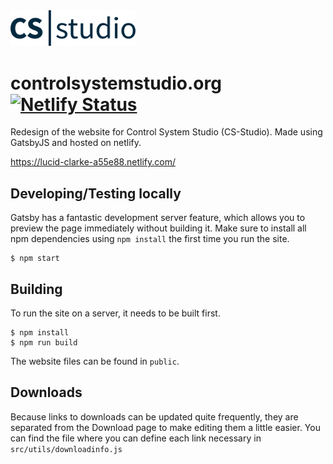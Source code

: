 <img src="/src/images/CSS_logo_2019_darkblue_no border_v08.svg" width="200px">

# controlsystemstudio.org [![Netlify Status](https://api.netlify.com/api/v1/badges/8f0d3cc9-2b0b-48ea-82ac-172247bf3480/deploy-status)](https://app.netlify.com/sites/lucid-clarke-a55e88/deploys)

Redesign of the website for Control System Studio (CS-Studio). Made using GatsbyJS and hosted on netlify. 

https://lucid-clarke-a55e88.netlify.com/

## Developing/Testing locally
Gatsby has a fantastic development server feature, which allows you to preview the page immediately without building it. Make sure to install all npm dependencies using `npm install` the first time you run the site.
    
    $ npm start
  
## Building
To run the site on a server, it needs to be built first.

    $ npm install
    $ npm run build
  
The website files can be found in `public`.

## Downloads
Because links to downloads can be updated quite frequently, they are separated from the Download page to make editing them a little easier. You can find the file where you can define each link necessary in `src/utils/downloadinfo.js`
